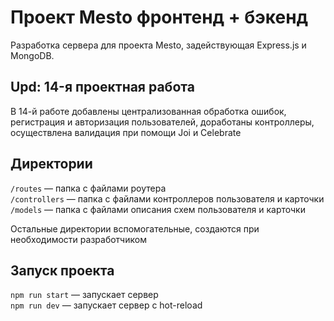 # Проект Mesto фронтенд + бэкенд

Разработка сервера для проекта Mesto, задействующая Express.js и MongoDB.

## Upd: 14-я проектная работа

В 14-й работе добавлены централизованная обработка ошибок, регистрация и авторизация пользователей, доработаны контроллеры, осуществлена валидация при помощи Joi и Celebrate

## Директории

`/routes` — папка с файлами роутера  
`/controllers` — папка с файлами контроллеров пользователя и карточки   
`/models` — папка с файлами описания схем пользователя и карточки  
  
Остальные директории вспомогательные, создаются при необходимости разработчиком

## Запуск проекта

`npm run start` — запускает сервер   
`npm run dev` — запускает сервер с hot-reload
